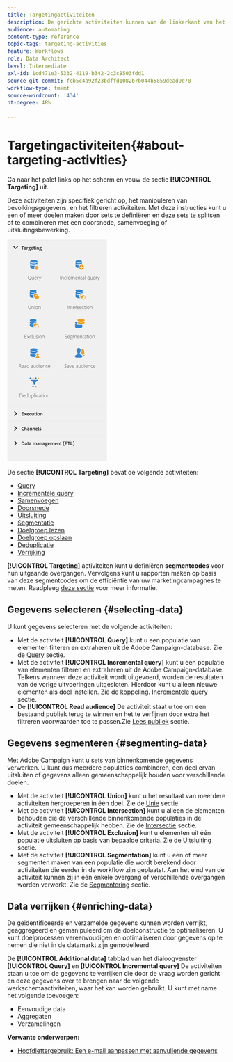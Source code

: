 ```yaml
---
title: Targetingactiviteiten
description: De gerichte activiteiten kunnen van de linkerkant van het scherm worden betreden.
audience: automating
content-type: reference
topic-tags: targeting-activities
feature: Workflows
role: Data Architect
level: Intermediate
exl-id: 1cd471e3-5332-4119-b342-2c3c8503fdd1
source-git-commit: fcb5c4a92f23bdffd1082b7b044b5859dead9d70
workflow-type: tm+mt
source-wordcount: '434'
ht-degree: 48%

---
```


# Targetingactiviteiten{#about-targeting-activities}

Ga naar het palet links op het scherm en vouw de sectie **[!UICONTROL Targeting]** uit.

Deze activiteiten zijn specifiek gericht op, het manipuleren van bevolkingsgegevens, en het filtreren activiteiten. Met deze instructies kunt u een of meer doelen maken door sets te definiëren en deze sets te splitsen of te combineren met een doorsnede, samenvoeging of uitsluitingsbewerking.

![](assets/wkf_targeting_activities.png)

De sectie **[!UICONTROL Targeting]** bevat de volgende activiteiten:

* [Query](../../automating/using/query.md)
* [Incrementele query](../../automating/using/incremental-query.md)
* [Samenvoegen](../../automating/using/union.md)
* [Doorsnede](../../automating/using/intersection.md)
* [Uitsluiting](../../automating/using/exclusion.md)
* [Segmentatie](../../automating/using/segmentation.md)
* [Doelgroep lezen](../../automating/using/read-audience.md)
* [Doelgroep opslaan](../../automating/using/save-audience.md)
* [Deduplicatie](../../automating/using/deduplication.md)
* [Verrijking](../../automating/using/enrichment.md)

**[!UICONTROL Targeting]** activiteiten kunt u definiëren **segmentcodes** voor hun uitgaande overgangen. Vervolgens kunt u rapporten maken op basis van deze segmentcodes om de efficiëntie van uw marketingcampagnes te meten. Raadpleeg [deze sectie](../../reporting/using/creating-a-report-workflow-segment.md) voor meer informatie.

## Gegevens selecteren {#selecting-data}

U kunt gegevens selecteren met de volgende activiteiten:

* Met de activiteit **[!UICONTROL Query]** kunt u een populatie van elementen filteren en extraheren uit de Adobe Campaign-database. Zie de [Query](../../automating/using/query.md) sectie.
* Met de activiteit **[!UICONTROL Incremental query]** kunt u een populatie van elementen filteren en extraheren uit de Adobe Campaign-database. Telkens wanneer deze activiteit wordt uitgevoerd, worden de resultaten van de vorige uitvoeringen uitgesloten. Hierdoor kunt u alleen nieuwe elementen als doel instellen. Zie de koppeling. [Incrementele query](../../automating/using/incremental-query.md) sectie.
* De **[!UICONTROL Read audience]** De activiteit staat u toe om een bestaand publiek terug te winnen en het te verfijnen door extra het filtreren voorwaarden toe te passen.Zie [Lees publiek](../../automating/using/read-audience.md) sectie.

## Gegevens segmenteren {#segmenting-data}

Met Adobe Campaign kunt u sets van binnenkomende gegevens verwerken. U kunt dus meerdere populaties combineren, een deel ervan uitsluiten of gegevens alleen gemeenschappelijk houden voor verschillende doelen.

* Met de activiteit **[!UICONTROL Union]** kunt u het resultaat van meerdere activiteiten hergroeperen in één doel. Zie de [Unie](../../automating/using/union.md) sectie.
* Met de activiteit **[!UICONTROL Intersection]** kunt u alleen de elementen behouden die de verschillende binnenkomende populaties in de activiteit gemeenschappelijk hebben. Zie de [Intersectie](../../automating/using/intersection.md) sectie.
* Met de activiteit **[!UICONTROL Exclusion]** kunt u elementen uit één populatie uitsluiten op basis van bepaalde criteria. Zie de [Uitsluiting](../../automating/using/exclusion.md) sectie.
* Met de activiteit **[!UICONTROL Segmentation]** kunt u een of meer segmenten maken van een populatie die wordt berekend door activiteiten die eerder in de workflow zijn geplaatst. Aan het eind van de activiteit kunnen zij in één enkele overgang of verschillende overgangen worden verwerkt. Zie de [Segmentering](../../automating/using/segmentation.md) sectie.

## Data verrijken {#enriching-data}

De geïdentificeerde en verzamelde gegevens kunnen worden verrijkt, geaggregeerd en gemanipuleerd om de doelconstructie te optimaliseren. U kunt doelprocessen vereenvoudigen en optimaliseren door gegevens op te nemen die niet in de datamarkt zijn gemodelleerd.

De **[!UICONTROL Additional data]** tabblad van het dialoogvenster **[!UICONTROL Query]** en **[!UICONTROL Incremental query]** De activiteiten staan u toe om de gegevens te verrijken die door de vraag worden gericht en deze gegevens over te brengen naar de volgende werkschemaactiviteiten, waar het kan worden gebruikt. U kunt met name het volgende toevoegen:

* Eenvoudige data
* Aggregaten
* Verzamelingen

**Verwante onderwerpen:**

* [Hoofdlettergebruik: Een e-mail aanpassen met aanvullende gegevens](../../automating/using/personalizing-email-with-additional-data.md)
